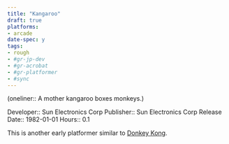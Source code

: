 ```yaml
---
title: "Kangaroo"
draft: true
platforms:
- arcade
date-spec: y
tags:
- rough
- #gr-jp-dev 
- #gr-acrobat 
- #gr-platformer 
- #sync
---
```


(oneliner:: A mother kangaroo boxes monkeys.)

Developer:: Sun Electronics Corp
Publisher:: Sun Electronics Corp
Release Date:: 1982-01-01
Hours:: 0.1

This is another early platformer similar to [Donkey Kong](gamerecs/Donkey%20Kong.md).